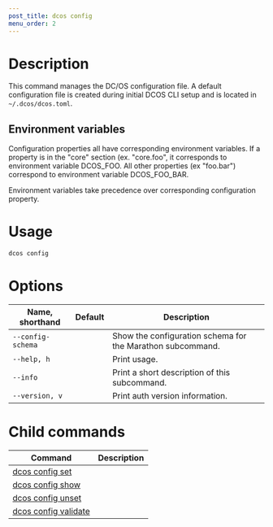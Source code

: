 ```yaml
---
post_title: dcos config
menu_order: 2
---
```


# Description
This command manages the DC/OS configuration file. A default configuration file is created during initial DCOS CLI setup and is located in `~/.dcos/dcos.toml`.

## Environment variables
Configuration properties all have corresponding environment variables. If a property is in the "core" section (ex. "core.foo", it corresponds to environment variable DCOS_FOO. All other properties (ex "foo.bar") correspond to environment variable DCOS_FOO_BAR.

Environment variables take precedence over corresponding configuration property.

# Usage

```bash
dcos config 
```

# Options

| Name, shorthand | Default | Description |
|---------|-------------|-------------|
| `--config-schema`   |             |  Show the configuration schema for the Marathon subcommand. |
| `--help, h`   |             |  Print usage. |
| `--info`   |             |  Print a short description of this subcommand. |
| `--version, v`   |             | Print auth version information. |

# Child commands

| Command | Description |
|---------|-------------|
| [dcos config set](/docs/1.9/usage/cli/command-reference/dcos-config/dcos-config-set/)   |             |  
| [dcos config show](/docs/1.9/usage/cli/command-reference/dcos-config/dcos-config-show/)    |             |  
| [dcos config unset](/docs/1.9/usage/cli/command-reference/dcos-config/dcos-config-unset/)    |             |  
| [dcos config validate](/docs/1.9/usage/cli/command-reference/dcos-config/dcos-config-validate/)    |             |  